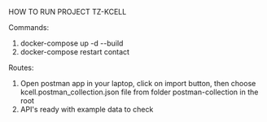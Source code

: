 HOW TO RUN PROJECT TZ-KCELL

Commands:
1. docker-compose up -d --build
2. docker-compose restart contact

Routes:
1. Open postman app in your laptop, click on import button, then choose kcell.postman_collection.json file from folder postman-collection in the root
2. API's ready with example data to check 